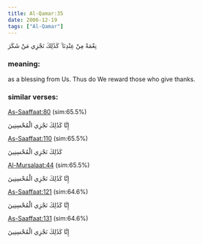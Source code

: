 ```yaml
---
title: Al-Qamar:35
date: 2006-12-19
tags: ["Al-Qamar"]
---
```

نِعْمَةً مِنْ عِنْدِنَا ۚ كَذَٰلِكَ نَجْزِي مَنْ شَكَرَ
### meaning: 
as a blessing from Us. Thus do We reward those who give thanks.
### similar verses: 

[As-Saaffaat:80](/37/80) (sim:65.5%)

إِنَّا كَذَٰلِكَ نَجْزِي الْمُحْسِنِينَ

[As-Saaffaat:110](/37/110) (sim:65.5%)

كَذَٰلِكَ نَجْزِي الْمُحْسِنِينَ

[Al-Mursalaat:44](/77/44) (sim:65.5%)

إِنَّا كَذَٰلِكَ نَجْزِي الْمُحْسِنِينَ

[As-Saaffaat:121](/37/121) (sim:64.6%)

إِنَّا كَذَٰلِكَ نَجْزِي الْمُحْسِنِينَ

[As-Saaffaat:131](/37/131) (sim:64.6%)

إِنَّا كَذَٰلِكَ نَجْزِي الْمُحْسِنِينَ

